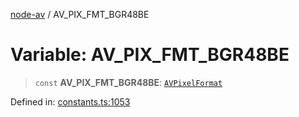 [node-av](../globals.md) / AV\_PIX\_FMT\_BGR48BE

# Variable: AV\_PIX\_FMT\_BGR48BE

> `const` **AV\_PIX\_FMT\_BGR48BE**: [`AVPixelFormat`](../type-aliases/AVPixelFormat.md)

Defined in: [constants.ts:1053](https://github.com/seydx/av/blob/f8631fc881b394300b1479f511d55cf1c370a87f/src/constants/constants.ts#L1053)
